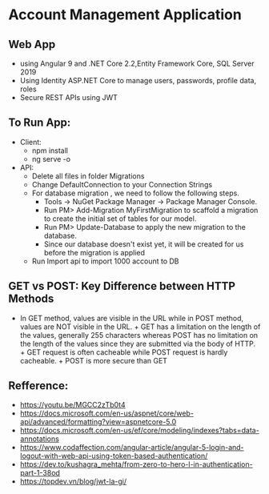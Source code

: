 # Account Management Application
## Web App 
- using Angular 9 and .NET Core 2.2,Entity Framework Core, SQL Server 2019
- Using Identity ASP.NET Core to manage users, passwords, profile data, roles
- Secure REST APIs using JWT
## To Run App:
- Client: 
    + npm install
    + ng serve -o
- API:
    + Delete all files in folder Migrations 
    + Change DefaultConnection to your Connection Strings
    + For database migration , we need to follow the following steps.
		- Tools -> NuGet Package Manager -> Package Manager Console.
		- Run PM> Add-Migration MyFirstMigration to scaffold a migration to create the initial set of tables for our model. 	
		- Run PM> Update-Database to apply the new migration to the database. 
		- Since our database doesn't exist yet, it will be created for us before the migration is applied
    + Run Import api to import 1000 account to DB		

## GET vs POST: Key Difference between HTTP Methods
   + In GET method, values are visible in the URL while in POST method, values are NOT visible in the URL.
    + GET has a limitation on the length of the values, generally 255 characters whereas POST has no limitation on the length of the values since they are submitted via the body of HTTP.
    +  GET request is often cacheable while POST request is hardly cacheable.
    +	POST is more secure than GET	
    


## Refference: 
- https://youtu.be/MGCC2zTb0t4
- https://docs.microsoft.com/en-us/aspnet/core/web-api/advanced/formatting?view=aspnetcore-5.0
- https://docs.microsoft.com/en-us/ef/core/modeling/indexes?tabs=data-annotations
- https://www.codaffection.com/angular-article/angular-5-login-and-logout-with-web-api-using-token-based-authentication/
- https://dev.to/kushagra_mehta/from-zero-to-hero-l-in-authentication-part-1-38od
- https://topdev.vn/blog/jwt-la-gi/
